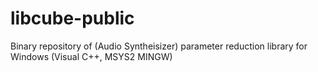 # libcube-public
Binary repository of (Audio Syntheisizer) parameter reduction library for Windows (Visual C++, MSYS2 MINGW)
